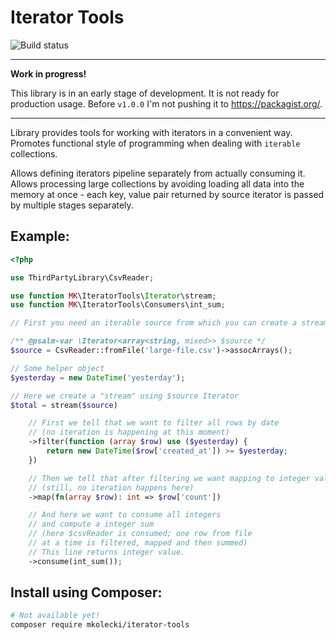 # Iterator Tools

![Build status](https://github.com/mateusz-kolecki/iterator-tools/actions/workflows/pipeline.yml/badge.svg?branch=master)

---

**Work in progress!**

This library is in an early stage of development. It is not ready for production usage.
Before `v1.0.0` I'm not pushing it to https://packagist.org/.

---

Library provides tools for working with iterators in a convenient way. Promotes functional style
of programming when dealing with `iterable` collections.

Allows defining iterators pipeline separately from actually consuming it.
Allows processing large collections by avoiding loading all data into the memory
at once - each key, value pair returned by source iterator is passed by multiple stages separately.

## Example:

```php
<?php

use ThirdPartyLibrary\CsvReader;

use function MK\IteratorTools\Iterator\stream;
use function MK\IteratorTools\Consumers\int_sum;

// First you need an iterable source from which you can create a stream

/** @psalm-var \Iterator<array<string, mixed>> $source */ 
$source = CsvReader::fromFile('large-file.csv')->assocArrays();

// Some helper object
$yesterday = new DateTime('yesterday');

// Here we create a "stream" using $source Iterator
$total = stream($source)

    // First we tell that we want to filter all rows by date
    // (no iteration is happening at this moment)
    ->filter(function (array $row) use ($yesterday) {
        return new DateTime($row['created_at']) >= $yesterday;
    })

    // Then we tell that after filtering we want mapping to integer values
    // (still, no iteration happens here)
    ->map(fn(array $row): int => $row['count'])

    // And here we want to consume all integers
    // and compute a integer sum
    // (here $csvReader is consumed; one row from file
    // at a time is filtered, mapped and then summed)
    // This line returns integer value.
    ->consume(int_sum());
```

## Install using Composer:

```bash
# Not available yet!
composer require mkolecki/iterator-tools
```
